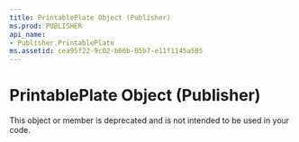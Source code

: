 ```yaml
---
title: PrintablePlate Object (Publisher)
ms.prod: PUBLISHER
api_name:
- Publisher.PrintablePlate
ms.assetid: cea95f22-9c02-b66b-05b7-e11f1145a505
---
```



# PrintablePlate Object (Publisher)

This object or member is deprecated and is not intended to be used in your code.


